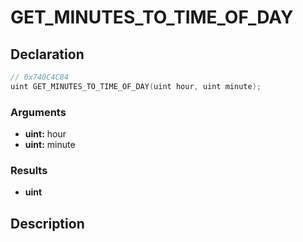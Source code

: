 # GET_MINUTES_TO_TIME_OF_DAY

## Declaration
```cpp
// 0x740C4C84
uint GET_MINUTES_TO_TIME_OF_DAY(uint hour, uint minute);
```

### Arguments
- **uint:** hour
- **uint:** minute

### Results
- **uint**

## Description

